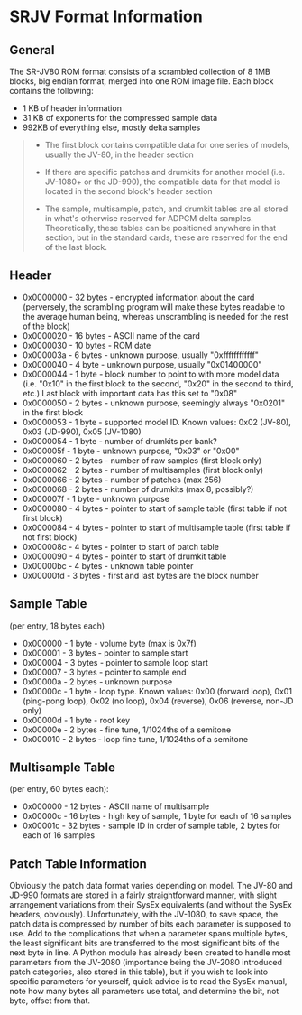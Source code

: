 # SRJV Format Information
 
## General

The SR-JV80 ROM format consists of a scrambled collection of 8 1MB blocks, big endian format, merged into one ROM image file. Each block contains the following:

* 1 KB of header information
* 31 KB of exponents for the compressed sample data
* 992KB of everything else, mostly delta samples

> * The first block contains compatible data for one series of models, usually the JV-80, in the header section
>
> * If there are specific patches and drumkits for another model (i.e. JV-1080+ or the JD-990), the compatible data for that model is located in the second block's header section
>
> * The sample, multisample, patch, and drumkit tables are all stored in what's otherwise reserved for ADPCM delta samples. Theoretically, these tables can be positioned anywhere in that section, but in the standard cards, these are reserved for the end of the last block.

## Header

* 0x0000000 - 32 bytes - encrypted information about the card (perversely, the scrambling program will make these bytes readable to the average human being, whereas unscrambling is needed for the rest of the block)
* 0x0000020 - 16 bytes - ASCII name of the card
* 0x0000030 - 10 bytes - ROM date
* 0x000003a - 6 bytes - unknown purpose, usually "0xffffffffffff"
* 0x0000040 - 4 byte - unknown purpose, usually "0x01400000"
* 0x0000044 - 1 byte - block number to point to with more model data (i.e. "0x10" in the first block to the second, "0x20" in the second to third, etc.) Last block with important data has this set to "0x08"
* 0x0000050 - 2 bytes - unknown purpose, seemingly always "0x0201" in the first block
* 0x0000053 - 1 byte - supported model ID. Known values: 0x02 (JV-80), 0x03 (JD-990), 0x05 (JV-1080)
* 0x0000054 - 1 byte - number of drumkits per bank?
* 0x000005f - 1 byte - unknown purpose, "0x03" or "0x00"
* 0x0000060 - 2 bytes - number of raw samples (first block only)
* 0x0000062 - 2 bytes - number of multisamples (first block only)
* 0x0000066 - 2 bytes - number of patches (max 256)
* 0x0000068 - 2 bytes - number of drumkits (max 8, possibly?)
* 0x000007f - 1 byte - unknown purpose
* 0x0000080 - 4 bytes - pointer to start of sample table (first table if not first block)
* 0x0000084 - 4 bytes - pointer to start of multisample table (first table if not first block)
* 0x000008c - 4 bytes - pointer to start of patch table
* 0x0000090 - 4 bytes - pointer to start of drumkit table
* 0x00000bc - 4 bytes - unknown table pointer
* 0x00000fd - 3 bytes - first and last bytes are the block number

## Sample Table

(per entry, 18 bytes each)
* 0x000000 - 1 byte - volume byte (max is 0x7f)
* 0x000001 - 3 bytes - pointer to sample start
* 0x000004 - 3 bytes - pointer to sample loop start
* 0x000007 - 3 bytes - pointer to sample end
* 0x00000a - 2 bytes - unknown purpose
* 0x00000c - 1 byte - loop type. Known values: 0x00 (forward loop), 0x01 (ping-pong loop), 0x02 (no loop), 0x04 (reverse), 0x06 (reverse, non-JD only)
* 0x00000d - 1 byte - root key
* 0x00000e - 2 bytes - fine tune, 1/1024ths of a semitone
* 0x000010 - 2 bytes - loop fine tune, 1/1024ths of a semitone

## Multisample Table

(per entry, 60 bytes each):
* 0x000000 - 12 bytes - ASCII name of multisample
* 0x00000c - 16 bytes - high key of sample, 1 byte for each of 16 samples
* 0x00001c - 32 bytes - sample ID in order of sample table, 2 bytes for each of 16 samples

## Patch Table Information

Obviously the patch data format varies depending on model. The JV-80 and JD-990 formats are stored in a fairly straightforward manner, with slight arrangement variations from their SysEx equivalents (and without the SysEx headers, obviously). Unfortunately, with the JV-1080, to save space, the patch data is compressed by number of bits each parameter is supposed to use. Add to the complications that when a parameter spans multiple bytes, the least significant bits are transferred to the most significant bits of the next byte in line. A Python module has already been created to handle most parameters from the JV-2080 (importance being the JV-2080 introduced patch categories, also stored in this table), but if you wish to look into specific parameters for yourself, quick advice is to read the SysEx manual, note how many bytes all parameters use total, and determine the bit, not byte, offset from that.